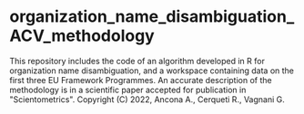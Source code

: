# organization_name_disambiguation_ACV_methodology
This repository includes the code of an algorithm developed in R for organization name disambiguation, and a workspace containing data on the first three EU Framework Programmes.  An accurate description of the methodology is in a scientific paper accepted for publication in "Scientometrics". Copyright (C) 2022, Ancona A., Cerqueti R., Vagnani G.
